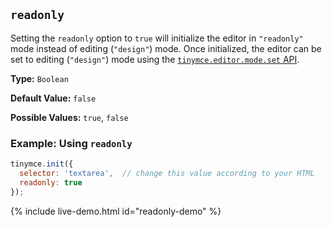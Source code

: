 ## `readonly`

Setting the `readonly` option to `true` will initialize the editor in `"readonly"` mode instead of editing (`"design"`) mode. Once initialized, the editor can be set to editing (`"design"`) mode using the [`tinymce.editor.mode.set` API]({{site.baseurl}}/api/tinymce/tinymce.editormode/#set).

**Type:** `Boolean`

**Default Value:** `false`

**Possible Values:** `true`, `false`

### Example: Using `readonly`

```js
tinymce.init({
  selector: 'textarea',  // change this value according to your HTML
  readonly: true
});
```

{% include live-demo.html id="readonly-demo" %}